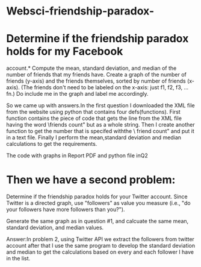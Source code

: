 # Websci-friendship-paradox-

# Determine if the friendship paradox holds for my Facebook
account.* Compute the mean, standard deviation, and median of the
number of friends that my friends have.  Create a graph of the
number of friends (y-axis) and the friends themselves, sorted by
number of friends (x-axis).  (The friends don't need to be labeled
on the x-axis: just f1, f2, f3, ... fn.)  Do include me in the graph
and label me accordingly.

So we came up with answers.In the first question I downloaded the XML file from the website using python
that contains four defs(functions). First function contains the piece of code that
gets the line from the XML file having the word \friends count" but as a whole
string. Then I create another function to get the number that is specifed withthe
\ friend count" and put it in a text file. Finally I perform the mean,standard
deviation and median calculations to get the requirements.

The code with graphs in Report PDF and python file inQ2


# Then we have a second problem:

Determine if the friendship paradox holds for your Twitter account.
Since Twitter is a directed graph, use "followers" as value you measure
(i.e., "do your followers have more followers than you?").

Generate the same graph as in question #1, and calcuate the same 
mean, standard deviation, and median values.

Answer:In problem 2, using Twitter API we extract the followers from twitter account
after that I use the same program to develop the standard deviation and median
to get the calculations based on every and each follower I have in the list.
